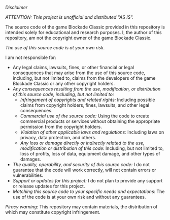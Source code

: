 *Disclaimer*

*ATTENTION: This project is unofficial and distributed "AS IS".*

The source code of the game Blockade Classic provided in this repository is intended solely for educational and research purposes. 
I, the author of this repository, am not the copyright owner of the game Blockade Classic.

*The use of this source code is at your own risk.*

I am not responsible for:
* Any legal claims, lawsuits, fines, or other financial or legal consequences that may arise from the use of this source code, including, but not limited to, claims from the developers of the game Blockade Classic or any other copyright holders.
* *Any consequences resulting from the use, modification, or distribution of this source code, including, but not limited to:*
    * *Infringement of copyrights and related rights:* Including possible claims from copyright holders, fines, lawsuits, and other legal consequences.
    * *Commercial use of the source code:* Using the code to create commercial products or services without obtaining the appropriate permission from the copyright holders.
    * *Violation of other applicable laws and regulations:* Including laws on privacy, data protection, and others.
    * *Any loss or damage directly or indirectly related to the use, modification or distribution of this code:* Including, but not limited to, loss of profits, loss of data, equipment damage, and other types of damages.
* *The quality, operability, and security of this source code:*  I do not guarantee that the code will work correctly, will not contain errors or vulnerabilities.
*   *Support or updates for this project:*  I do not plan to provide any support or release updates for this project.
*   *Matching this source code to your specific needs and expectations:* The use of the code is at your own risk and without any guarantees.

*Piracy warning:*
This repository may contain materials, the distribution of which may constitute copyright infringement. 
